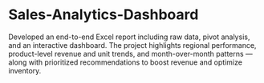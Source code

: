 # Sales-Analytics-Dashboard
Developed an end-to-end Excel report including raw data, pivot analysis, and an interactive dashboard. The project highlights regional performance, product-level revenue and unit trends, and month-over-month patterns — along with prioritized recommendations to boost revenue and optimize inventory.
